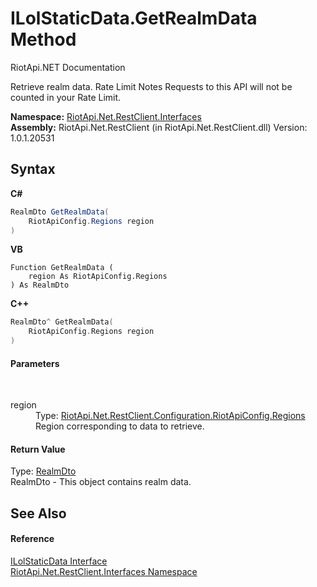 # ILolStaticData.GetRealmData Method 
RiotApi.NET Documentation 

Retrieve realm data. Rate Limit Notes Requests to this API will not be counted in your Rate Limit.

**Namespace:**&nbsp;<a href="48cda41f-0d73-abf8-ab33-13ac48004c66">RiotApi.Net.RestClient.Interfaces</a><br />**Assembly:**&nbsp;RiotApi.Net.RestClient (in RiotApi.Net.RestClient.dll) Version: 1.0.1.20531

## Syntax

**C#**<br />
``` C#
RealmDto GetRealmData(
	RiotApiConfig.Regions region
)
```

**VB**<br />
``` VB
Function GetRealmData ( 
	region As RiotApiConfig.Regions
) As RealmDto
```

**C++**<br />
``` C++
RealmDto^ GetRealmData(
	RiotApiConfig.Regions region
)
```


#### Parameters
&nbsp;<dl><dt>region</dt><dd>Type: <a href="4d977124-7072-aed6-d4c3-44de17e37ee2">RiotApi.Net.RestClient.Configuration.RiotApiConfig.Regions</a><br />Region corresponding to data to retrieve.</dd></dl>

#### Return Value
Type: <a href="0cf08ada-43b4-513b-75eb-c9bdec7ed18d">RealmDto</a><br />RealmDto - This object contains realm data.

## See Also


#### Reference
<a href="aa83650f-f275-e38f-8f62-14b2064f0eac">ILolStaticData Interface</a><br /><a href="48cda41f-0d73-abf8-ab33-13ac48004c66">RiotApi.Net.RestClient.Interfaces Namespace</a><br />